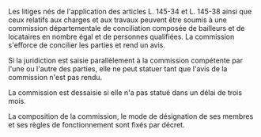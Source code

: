 Les litiges nés de l'application des articles L. 145-34 et L. 145-38 ainsi que ceux relatifs aux charges et aux travaux peuvent être soumis à une commission départementale de conciliation composée de bailleurs et de locataires en nombre égal et de personnes qualifiées. La commission s'efforce de concilier les parties et rend un avis. 


Si la juridiction est saisie parallèlement à la commission compétente par l'une ou l'autre des parties, elle ne peut statuer tant que l'avis de la commission n'est pas rendu. 


La commission est dessaisie si elle n'a pas statué dans un délai de trois mois. 


La composition de la commission, le mode de désignation de ses membres et ses règles de fonctionnement sont fixés par décret.

